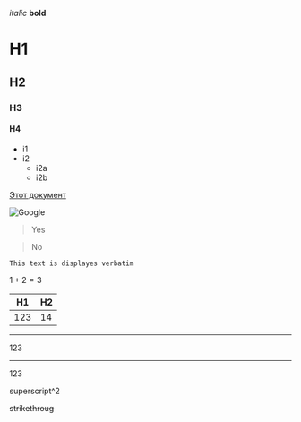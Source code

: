 *italic*
**bold**

H1
====

H2
----

### H3

#### H4

* i1
* i2
  * i2a
  * i2b


[Этот документ](https://colab.research.google.com/drive/1aV3OLm4M3PDrHDS301bAl3xHwsgM5ja3?usp=sharing)

![Google](https://yablyk.com/wp-content/uploads/2020/08/google-image-how-to.jpg)

> Yes

> No

```
This text is displayes verbatim
```

$1+2 = 3$

H1 | H2
---- | -----
123 | 14

-----
123
*****
123

superscript^2

~~strikethroug~~

